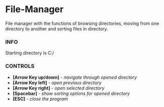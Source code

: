 # File-Manager
File manager with the functions of browsing directories, moving from one directory to another and sorting files in directory.


### INFO
Starting directory is C:/


### CONTROLS
- **[Arrow Key up/down]**  -  *navigate through opened directory*
- **[Arrow Key left]**  -  *open previous directory*
- **[Arrow Key right]**  -  *open selected directory*
- **[Spacebar]**  -  *show sorting options for opened directory*
- **[ESC]**  -  *close the program*
